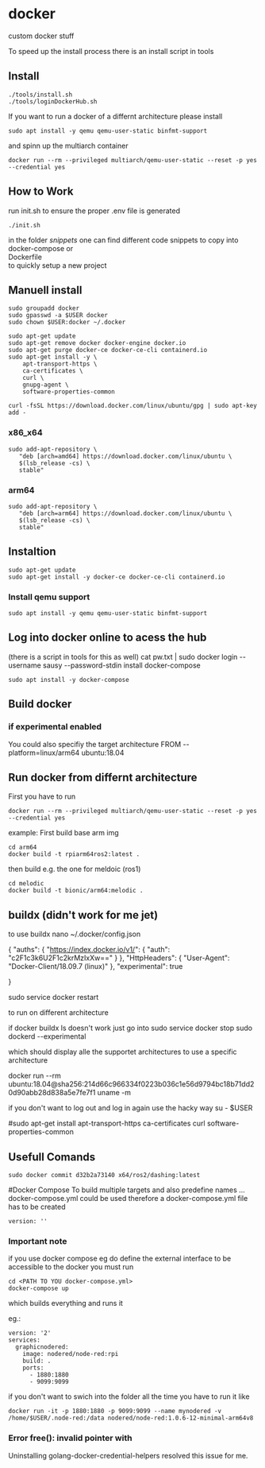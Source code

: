 # docker
custom docker stuff

To speed up the install process there is an install script in tools
## Install  
```
./tools/install.sh
./tools/loginDockerHub.sh
```

If you want to run a docker of a differnt architecture please install 
```
sudo apt install -y qemu qemu-user-static binfmt-support
```
and spinn up the multiarch container  
```
docker run --rm --privileged multiarch/qemu-user-static --reset -p yes --credential yes
```

## How to Work  
run init.sh to ensure the proper .env file is generated
```
./init.sh
```

in the folder _snippets_ one can find different code snippets to copy into  
docker-compose or   
Dockerfile  
to quickly setup a new project 

## Manuell install 
```
sudo groupadd docker
sudo gpasswd -a $USER docker
sudo chown $USER:docker ~/.docker

sudo apt-get update
sudo apt-get remove docker docker-engine docker.io
sudo apt-get purge docker-ce docker-ce-cli containerd.io
sudo apt-get install -y \
    apt-transport-https \
    ca-certificates \
    curl \
    gnupg-agent \
    software-properties-common

curl -fsSL https://download.docker.com/linux/ubuntu/gpg | sudo apt-key add -
```
### x86_x64
```
sudo add-apt-repository \
   "deb [arch=amd64] https://download.docker.com/linux/ubuntu \
   $(lsb_release -cs) \
   stable"
```

### arm64
```
sudo add-apt-repository \
   "deb [arch=arm64] https://download.docker.com/linux/ubuntu \
   $(lsb_release -cs) \
   stable"
```

## Instaltion
```
sudo apt-get update
sudo apt-get install -y docker-ce docker-ce-cli containerd.io
```

### Install qemu support
```
sudo apt install -y qemu qemu-user-static binfmt-support

```


## Log into docker online to acess the hub
(there is a script in tools for this as well)
cat pw.txt | sudo docker login --username sausy --password-stdin
install docker-compose
```
sudo apt install -y docker-compose
```

## Build docker

### if experimental enabled
You could also specifiy the target architecture
FROM --platform=linux/arm64 ubuntu:18.04


## Run docker from differnt architecture
First you have to run
```
docker run --rm --privileged multiarch/qemu-user-static --reset -p yes --credential yes
```

example:
First build base arm img
```
cd arm64
docker build -t rpiarm64ros2:latest .
```
then build e.g. the one for meldoic (ros1)
```
cd melodic
docker build -t bionic/arm64:melodic .
```


## buildx (didn't work for me jet)
to use buildx
nano ~/.docker/config.json

{
        "auths": {
                "https://index.docker.io/v1/": {
                        "auth": "c2F1c3k6U2F1c2krMzIxXw=="
                }
        },
        "HttpHeaders": {
                "User-Agent": "Docker-Client/18.09.7 (linux)"
        },
        "experimental": true

}



sudo service docker restart

to run on different architecture


if
docker buildx ls
doesn't work just go into
sudo service docker stop
sudo dockerd --experimental

which should display alle the supportet architectures
to use a specific architecture

docker run --rm ubuntu:18.04@sha256:214d66c966334f0223b036c1e56d9794bc18b71dd20d90abb28d838a5e7fe7f1 uname -m

if you don't want to log out and log in again use the hacky way
su - $USER

#sudo apt-get install apt-transport-https ca-certificates curl software-properties-common


## Usefull Comands
```
sudo docker commit d32b2a73140 x64/ros2/dashing:latest
```

#Docker Compose
To build multiple targets and also predefine names ... docker-compose.yml could be used therefore a docker-compose.yml file
has to be created

```
version: ''
```



### Important note
if you use docker compose eg do define the external interface to be accessible to the docker you must run
```
cd <PATH TO YOU docker-compose.yml>
docker-compose up
```
which builds everything and runs it

eg.:
```
version: '2'
services:
  graphicnodered:
    image: nodered/node-red:rpi
    build: .
    ports:
      - 1880:1880
      - 9099:9099
```
if you don't want to swich into the folder all the time you have to run it like
```
docker run -it -p 1880:1880 -p 9099:9099 --name mynodered -v /home/$USER/.node-red:/data nodered/node-red:1.0.6-12-minimal-arm64v8
```

### Error free(): invalid pointer with
Uninstalling golang-docker-credential-helpers resolved this issue for me.
